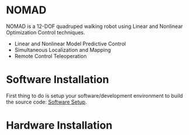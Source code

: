 # NOMAD
NOMAD is a 12-DOF quadruped walking robot using Linear and Nonlinear Optimization Control techniques.

  - Linear and Nonlinear Model Predictive Control
  - Simultaneous Localization and Mapping
  - Remote Control Teleoperation

# Software Installation

First thing to do is setup your software/development environment to build the source code:
[Software Setup](https://github.com/implementedrobotics/Nomad/tree/master/Software).

# Hardware Installation

